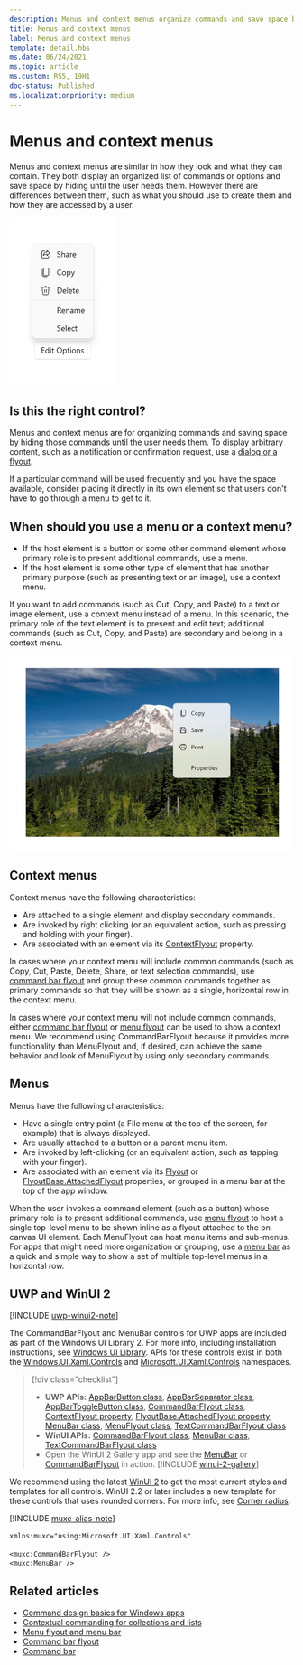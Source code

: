 ```yaml
---
description: Menus and context menus organize commands and save space by hiding those commands until the user needs them.
title: Menus and context menus
label: Menus and context menus
template: detail.hbs
ms.date: 06/24/2021
ms.topic: article
ms.custom: RS5, 19H1
doc-status: Published
ms.localizationpriority: medium
---
```

# Menus and context menus

Menus and context menus are similar in how they look and what they can contain. They both display an organized list of commands or options and save space by hiding until the user needs them. However there are differences between them, such as what you should use to create them and how they are accessed by a user.

![Example of a typical context menu](images/contextmenu_rs2_icons.png)

## Is this the right control?

Menus and context menus are for organizing commands and saving space by hiding those commands until the user needs them. To display arbitrary content, such as a notification or confirmation request, use a [dialog or a flyout](./dialogs-and-flyouts/index.md).

If a particular command will be used frequently and you have the space available, consider placing it directly in its own element so that users don't have to go through a menu to get to it.

## When should you use a menu or a context menu?

- If the host element is a button or some other command element whose primary role is to present additional commands, use a menu.
- If the host element is some other type of element that has another primary purpose (such as presenting text or an image), use a context menu.

If you want to add commands (such as Cut, Copy, and Paste) to a text or image element, use a context menu instead of a menu. In this scenario, the primary role of the text element is to present and edit text; additional commands (such as Cut, Copy, and Paste) are secondary and belong in a context menu.

![Example of context menu in photo gallery](images/context-menu-example.png)

## Context menus

Context menus have the following characteristics:

- Are attached to a single element and display secondary commands.
- Are invoked by right clicking (or an equivalent action, such as pressing and holding with your finger).
- Are associated with an element via its [ContextFlyout](/windows/winui/api/microsoft.ui.xaml.uielement.contextflyout) property.

In cases where your context menu will include common commands (such as Copy, Cut, Paste, Delete, Share, or text selection commands), use [command bar flyout](command-bar-flyout.md) and group these common commands together as primary commands so that they will be shown as a single, horizontal row in the context menu.

In cases where your context menu will not include common commands, either [command bar flyout](command-bar-flyout.md) or [menu flyout](menus.md) can be used to show a context menu. We recommend using CommandBarFlyout because it provides more functionality than MenuFlyout and, if desired, can achieve the same behavior and look of MenuFlyout by using only secondary commands.

## Menus

Menus have the following characteristics:

- Have a single entry point (a File menu at the top of the screen, for example) that is always displayed.
- Are usually attached to a button or a parent menu item.
- Are invoked by left-clicking (or an equivalent action, such as tapping with your finger).
- Are associated with an element via its [Flyout](/windows/winui/api/microsoft.ui.xaml.controls.button.flyout) or [FlyoutBase.AttachedFlyout](/windows/winui/api/microsoft.ui.xaml.controls.primitives.flyoutbase#xaml-attached-properties) properties, or grouped in a menu bar at the top of the app window.

When the user invokes a command element (such as a button) whose primary role is to present additional commands, use [menu flyout](menus.md) to host a single top-level menu to be shown inline as a flyout attached to the on-canvas UI element. Each MenuFlyout can host menu items and sub-menus. For apps that might need more organization or grouping, use a [menu bar](menus.md) as a quick and simple way to show a set of multiple top-level menus in a horizontal row. 

## UWP and WinUI 2

[!INCLUDE [uwp-winui2-note](../../../includes/uwp-winui-2-note.md)]

The CommandBarFlyout and MenuBar controls for UWP apps are included as part of the Windows UI Library 2. For more info, including installation instructions, see [Windows UI Library](/windows/apps/winui/winui2/). APIs for these controls exist in both the [Windows.UI.Xaml.Controls](/uwp/api/Windows.UI.Xaml.Controls) and [Microsoft.UI.Xaml.Controls](/windows/winui/api/microsoft.ui.xaml.controls) namespaces.

> [!div class="checklist"]
>
> - **UWP APIs:** [AppBarButton class](/uwp/api/windows.ui.xaml.controls.appbarbutton), [AppBarSeparator class](/uwp/api/windows.ui.xaml.controls.appbarseparator), [AppBarToggleButton class](/uwp/api/windows.ui.xaml.controls.appbartogglebutton), [CommandBarFlyout class](/uwp/api/windows.ui.xaml.controls.commandbarflyout), [ContextFlyout property](/uwp/api/windows.ui.xaml.uielement.contextflyout), [FlyoutBase.AttachedFlyout property](/uwp/api/windows.ui.xaml.controls.primitives.flyoutbase#xaml-attached-properties), [MenuBar class](/uwp/api/windows.ui.xaml.controls.menubar), [MenuFlyout class](/uwp/api/windows.ui.xaml.controls.menuflyout), [TextCommandBarFlyout class](/uwp/api/windows.ui.xaml.controls.textcommandbarflyout)
> - **WinUI APIs:** [CommandBarFlyout class](/windows/winui/api/microsoft.ui.xaml.controls.commandbarflyout), [MenuBar class](/windows/winui/api/microsoft.ui.xaml.controls.menubar), [TextCommandBarFlyout class](/windows/winui/api/microsoft.ui.xaml.controls.textcommandbarflyout)
> - Open the WinUI 2 Gallery app and see the [MenuBar](winui2gallery:/item/MenuBar) or [CommandBarFlyout](winui2gallery:/item/CommandBarFlyout) in action. [!INCLUDE [winui-2-gallery](../../../includes/winui-2-gallery.md)]

We recommend using the latest [WinUI 2](/windows/apps/winui/winui2/) to get the most current styles and templates for all controls. WinUI 2.2 or later includes a new template for these controls that uses rounded corners. For more info, see [Corner radius](../style/rounded-corner.md).

[!INCLUDE [muxc-alias-note](../../../includes/muxc-alias-note.md)]

```xaml
xmlns:muxc="using:Microsoft.UI.Xaml.Controls"

<muxc:CommandBarFlyout />
<muxc:MenuBar />
```

## Related articles

- [Command design basics for Windows apps](../basics/commanding-basics.md)
- [Contextual commanding for collections and lists](collection-commanding.md)
- [Menu flyout and menu bar](menus.md)
- [Command bar flyout](command-bar-flyout.md)
- [Command bar](command-bar.md)
